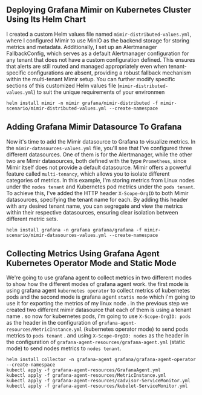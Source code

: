 ## Deploying Grafana Mimir on Kubernetes Cluster Using Its Helm Chart
I created a custom Helm values file named `mimir-distributed-values.yml`, where I configured Mimir to use MinIO as the backend storage for storing metrics and metadata. Additionally, I set up an Alertmanager FallbackConfig, which serves as a default Alertmanager configuration for any tenant that does not have a custom configuration defined. This ensures that alerts are still routed and managed appropriately even when tenant-specific configurations are absent, providing a robust fallback mechanism within the multi-tenant Mimir setup. You can further modify specific sections of this customized Helm values file (`mimir-distributed-values.yml`) to suit the unique requirements of your environmen

    helm install mimir -n mimir grafana/mimir-distributed -f mimir-scenario/mimir-distributed-values.yml --create-namespace

## Adding Grafana Mimir Datasource To Grafana
Now it's time to add the Mimir datasource to Grafana to visualize metrics. In the `mimir-datasources-values.yml` file, you'll see that I've configured three different datasources. One of them is for the Alertmanager, while the other two are Mimir datasources, both defined with the type `Prometheus`, since Mimir itself does not provide a default datasource. Mimir offers a powerful feature called `multi-tenancy`, which allows you to isolate different categories of metrics. In this example, I'm storing metrics from Linux nodes under the `nodes tenant` and Kubernetes pod metrics under the `pods tenant`. To achieve this, I've added the HTTP header `X-Scope-OrgID` to both Mimir datasources, specifying the tenant name for each. By adding this header with any desired tenant name, you can segregate and view the metrics within their respective datasources, ensuring clear isolation between different metric sets.

    helm install grafana -n grafana grafana/grafana -f mimir-scenario/mimir-datasources-values.yml --create-namespace

## Collecting Metrics Using Grafana Agent Kubernetes Operator Mode and Static Mode
We're going to use grafana agent to collect metrics in two different modes to show how the different modes of grafana agent work. the first mode is using grafana agent `kubernetes operator` to collect metrics of kubernetes pods and the second mode is grafana agent `statis mode` which i'm going to use it for exporting the metrics of my linux node . in the previous step we created two different mimir datasource that each of them is using a tenant name . so now for kubernetes pods, i'm going to use `X-Scope-OrgID: pods` as the header in the configuration of `grafana-agent-resources/MetricInstance.yml` (kubernetes operator mode) to send pods metrics to `pods tenant` . and using `X-Scope-OrgID: nodes` as the header in the configuration of `grafana-agent-resources/grafana-agent.yml` (static mode) to send nodes metrics to `nodes tenant`.

    helm install collector -n grafana-agent grafana/grafana-agent-operator --create-namespace
    kubectl apply -f grafana-agent-resources/GrafanaAgent.yml
    kubectl apply -f grafana-agent-resources/MetricInstance.yml
    kubectl apply -f grafana-agent-resources/cadvisor-ServiceMonitor.yml
    kubectl apply -f grafana-agent-resources/kubelet-ServiceMonitor.yml
